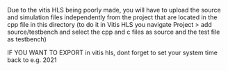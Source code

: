 Due to the vitis HLS being poorly made, you will have to upload the source and simulation files independently from the project that are located in the cpp file in this directory (to do it in Vitis HLS you navigate Project > add source/testbench and select the cpp and c files as source and the test file as testbench)

IF YOU WANT TO EXPORT in vitis hls, dont forget to set your system time back to e.g. 2021
